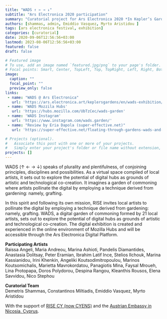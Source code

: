 ```yaml
---
title: "WADS ↑ ← → ↓"
subtitle: "Ars Electronica 2020 participation"
summary: "Curatorial project for Ars Electronica 2020 *In Kepler’s Gardens*."
authors: [shammas, admin, Emiddio Vasquez, Myrto Aristidou ]
tags: [ars electronica festival, exhibition]
categories: [curatorial]
date: 2020-09-06T12:56:56+03:00
lastmod: 2023-08-06T12:56:56+03:00
featured: false
draft: false

# Featured image
# To use, add an image named `featured.jpg/png` to your page's folder.
# Focal points: Smart, Center, TopLeft, Top, TopRight, Left, Right, BottomLeft, Bottom, BottomRight.
image:
  caption: ""
  focal_point: ""
  preview_only: false
links: 
 - name: "WADS @ Ars Electronica"
   url: 'https://ars.electronica.art/keplersgardens/en/wads-exhibition/'
 - name: 'WADS Mozzila Hubs'
   url: 'https://hubs.mozilla.com/UbTzCec/wads-garden'
 - name: 'WADS Instagram'
   url: 'https://www.instagram.com/wads.garden/'
 - name: "Review by Eria Dapola (super-effective.net)"
   url: 'https://super-effective.net/floating-through-gardens-wads-and-its-states-of-potentiality/'

# Projects (optional).
#   Associate this post with one or more of your projects.
#   Simply enter your project's folder or file name without extension, otherwise, set `projects = []`.
projects: []
---
```


WADS (↑ ← → ↓) speaks of plurality and plentifulness, of conjoining principles, disciplines and possibilities. As a virtual space compiled of local artists, it sets out to explore the potential of digital hubs as grounds of artistic and technological co-creation. It imagines a garden of commoning where artists pollinate the digital by employing a technique derived from gardening: namely, grafting.

In this spirit and following its own mission, RISE invites local artists to pollinate the digital by employing a technique derived from gardening: namely, grafting. WADS, a digital garden of commoning formed by 21 local artists, sets out to explore the potential of digital hubs as grounds of artistic and technological co-creation. The digital exhibition is created and experienced in the online environment of Mozilla Hubs and will be accessible through the Ars Electronica Digital Platform.

**Participating Artists**  
Raissa Angeli, Maria Andreou, Marina Ashioti, Pandelis Diamantides, Anastasia Dolitsay, Peter Eramian, Ibrahim Latif Ince, Stelios Ilchouk, Marina Kassianidou, Irini Khenkin, Angeliki Koutsodimitropoulou, Marinos Koutsomichalis, Marietta Mavrokordatou, Panagiotis Mina, Faysal Mroueh, Lina Protopapa, Doros Polydorou, Despina Rangou, Kleanthis Rousos, Elena Savvidou, Nico Stephou

**Curatorial Team**  
Demetris Shammas, Constantinos Miltiadis, Emiddio Vasquez, Myrto Aristidou

With the support of [RISE CY (now CYENS)](https://www.cyens.org.cy/en-gb/media/news/ars-electronica-garden-nicosia-by-rise/) and the [Austrian Embassy in Nicosia, Cyprus](https://www.bmeia.gv.at/en/austrian-embassy-nicosia/news/events/detail/article/ars-electronica-2020-in-keplers-gardens-cyprus-wads-garden-digital-exhibition-by-itica-rise-cy/).